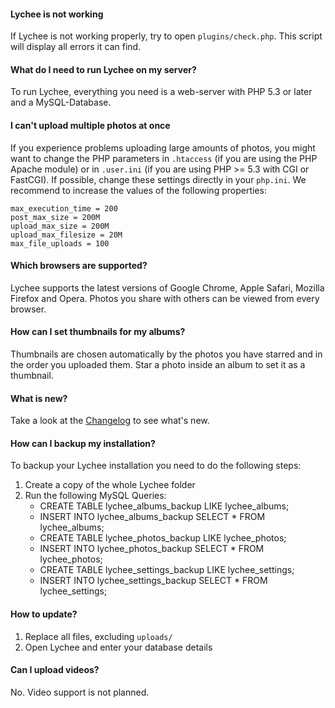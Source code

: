 #### Lychee is not working
If Lychee is not working properly, try to open `plugins/check.php`. This script will display all errors it can find.

#### What do I need to run Lychee on my server?
To run Lychee, everything you need is a web-server with PHP 5.3 or later and a MySQL-Database.

#### I can't upload multiple photos at once
If you experience problems uploading large amounts of photos, you might want to change the PHP parameters in `.htaccess` (if you are using the PHP Apache module) or in `.user.ini` (if you are using PHP >= 5.3 with CGI or FastCGI).
If possible, change these settings directly in your `php.ini`. We recommend to increase the values of the following properties:

	max_execution_time = 200
	post_max_size = 200M
	upload_max_size = 200M
	upload_max_filesize = 20M
	max_file_uploads = 100

#### Which browsers are supported?
Lychee supports the latest versions of Google Chrome, Apple Safari, Mozilla Firefox and Opera. Photos you share with others can be viewed from every browser.

#### How can I set thumbnails for my albums?
Thumbnails are chosen automatically by the photos you have starred and in the order you uploaded them. Star a photo inside an album to set it as a thumbnail.

#### What is new?
Take a look at the [Changelog](Changelog.md) to see what's new.

#### How can I backup my installation?
To backup your Lychee installation you need to do the following steps:

1. Create a copy of the whole Lychee folder  
2. Run the following MySQL Queries:  
	- CREATE TABLE lychee_albums_backup LIKE lychee_albums;
	- INSERT INTO lychee_albums_backup SELECT * FROM lychee_albums;
	- CREATE TABLE lychee_photos_backup LIKE lychee_photos;
	- INSERT INTO lychee_photos_backup SELECT * FROM lychee_photos;
	- CREATE TABLE lychee_settings_backup LIKE lychee_settings;
	- INSERT INTO lychee_settings_backup SELECT * FROM lychee_settings;
	
#### How to update?

1. Replace all files, excluding `uploads/`
2. Open Lychee and enter your database details

#### Can I upload videos?
No. Video support is not planned.
